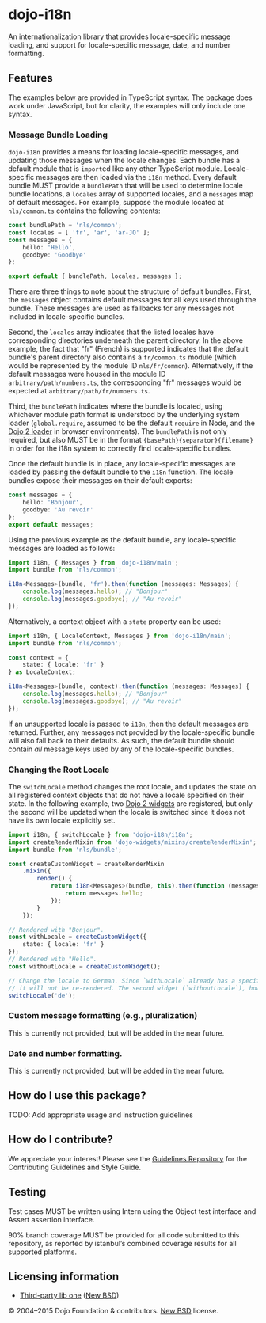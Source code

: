 # dojo-i18n

An internationalization library that provides locale-specific message loading, and support for locale-specific message, date, and number formatting.

## Features

The examples below are provided in TypeScript syntax. The package does work under JavaScript, but for clarity, the examples will only include one syntax.

### Message Bundle Loading

`dojo-i18n` provides a means for loading locale-specific messages, and updating those messages when the locale changes. Each bundle has a default module that is `import`ed like any other TypeScript module. Locale-specific messages are then loaded via the `i18n` method. Every default bundle MUST provide a `bundlePath` that will be used to determine locale bundle locations, a `locales` array of supported locales, and a `messages` map of default messages. For example, suppose the module located at `nls/common.ts` contains the following contents:

```typescript
const bundlePath = 'nls/common';
const locales = [ 'fr', 'ar', 'ar-JO' ];
const messages = {
	hello: 'Hello',
	goodbye: 'Goodbye'
};

export default { bundlePath, locales, messages };
```

There are three things to note about the structure of default bundles. First, the `messages` object contains default messages for all keys used through the bundle. These messages are used as fallbacks for any messages not included in locale-specific bundles.

Second, the `locales` array indicates that the listed locales have corresponding directories underneath the parent directory. In the above example, the fact that "fr" (French) is supported indicates that the default bundle's parent directory also contains a `fr/common.ts` module (which would be represented by the module ID `nls/fr/common`). Alternatively, if the default messages were housed in the module ID `arbitrary/path/numbers.ts`, the corresponding "fr" messages would be expected at `arbitrary/path/fr/numbers.ts`.

Third, the `bundlePath` indicates where the bundle is located, using whichever module path format is understood by the underlying system loader (`global.require`, assumed to be the default `require` in Node, and the [Dojo 2 loader](https://github.com/dojo/loader/) in browser environments). The `bundlePath` is not only required, but also MUST be in the format `{basePath}{separator}{filename}` in order for the i18n system to correctly find locale-specific bundles.

Once the default bundle is in place, any locale-specific messages are loaded by passing the default bundle to the `i18n` function. The locale bundles expose their messages on their default exports:

```typescript
const messages = {
	hello: 'Bonjour',
	goodbye: 'Au revoir'
};
export default messages;
```

Using the previous example as the default bundle, any locale-specific messages are loaded as follows:

```typescript
import i18n, { Messages } from 'dojo-i18n/main';
import bundle from 'nls/common';

i18n<Messages>(bundle, 'fr').then(function (messages: Messages) {
	console.log(messages.hello); // "Bonjour"
	console.log(messages.goodbye); // "Au revoir"
});
```

Alternatively, a context object with a `state` property can be used:


```typescript
import i18n, { LocaleContext, Messages } from 'dojo-i18n/main';
import bundle from 'nls/common';

const context = {
	state: { locale: 'fr' }
} as LocaleContext;

i18n<Messages>(bundle, context).then(function (messages: Messages) {
	console.log(messages.hello); // "Bonjour"
	console.log(messages.goodbye); // "Au revoir"
});
```

If an unsupported locale is passed to `i18n`, then the default messages are returned. Further, any messages not provided by the locale-specific bundle will also fall back to their defaults. As such, the default bundle should contain _all_ message keys used by any of the locale-specific bundles.


### Changing the Root Locale

The `switchLocale` method changes the root locale, and updates the state on all registered context objects that do not have a locale specified on their state. In the following example, two [Dojo 2 widgets](https://github.com/dojo/widgets) are registered, but only the second will be updated when the locale is switched since it does not have its own locale explicitly set.

```typescript
import i18n, { switchLocale } from 'dojo-i18n/i18n';
import createRenderMixin from 'dojo-widgets/mixins/createRenderMixin';
import bundle from 'nls/bundle';

const createCustomWidget = createRenderMixin
	.mixin({
		render() {
			return i18n<Messages>(bundle, this).then(function (messages: Messages) {
				return messages.hello;
			});
		}
	});

// Rendered with "Bonjour".
const withLocale = createCustomWidget({
	state: { locale: 'fr' }
});
// Rendered with "Hello".
const withoutLocale = createCustomWidget();

// Change the locale to German. Since `withLocale` already has a specific locale,
// it will not be re-rendered. The second widget (`withoutLocale`), however, will be.
switchLocale('de');
```

### Custom message formatting (e.g., pluralization)

This is currently not provided, but will be added in the near future.

### Date and number formatting.

This is currently not provided, but will be added in the near future.

## How do I use this package?

TODO: Add appropriate usage and instruction guidelines

## How do I contribute?

We appreciate your interest!  Please see the [Guidelines Repository](https://github.com/dojo/guidelines#readme) for the
Contributing Guidelines and Style Guide.

## Testing

Test cases MUST be written using Intern using the Object test interface and Assert assertion interface.

90% branch coverage MUST be provided for all code submitted to this repository, as reported by istanbul’s combined coverage results for all supported platforms.

## Licensing information

* [Third-party lib one](https//github.com/foo/bar) ([New BSD](http://opensource.org/licenses/BSD-3-Clause))

© 2004–2015 Dojo Foundation & contributors. [New BSD](http://opensource.org/licenses/BSD-3-Clause) license.

